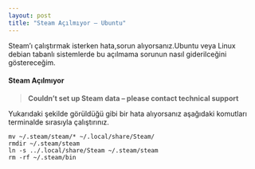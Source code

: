 ```yaml
---
layout: post
title: "Steam Açılmıyor – Ubuntu"
---
```


Steam’ı çalıştırmak isterken hata,sorun alıyorsanız.Ubuntu veya Linux debian tabanlı sistemlerde bu açılmama sorunun nasıl giderilceğini göstereceğim.

#### Steam Açılmıyor

> **Couldn’t set up Steam data – please contact technical support**

Yukarıdaki şekilde görüldüğü gibi bir hata alıyorsanız aşağıdaki komutları terminalde sırasıyla çalıştırınız.



```
mv ~/.steam/steam/* ~/.local/share/Steam/
rmdir ~/.steam/steam
ln -s ../.local/share/Steam ~/.steam/steam
rm -rf ~/.steam/bin
```